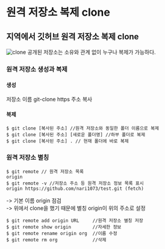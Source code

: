 # 원격 저장소 복제 clone
## 지역에서 깃허브 원격 저장소 복제 clone
![clone](https://s3.ap-south-1.amazonaws.com/s3.studytonight.com/tutorials/uploads/pictures/1623155541-103268.png)
공개된 저장소는 소유와 관계 없이 누구나 복제가 가능하다.
### 원격 저장소 생성과 복제
#### 생성
저장소 이름 git-clone
https 주소 복사
#### 복제
```
$ git clone [복사된 주소] //원격 저장소와 동일한 폴더 이름으로 복제
$ git clone [복사된 주소] [새로운 폴더명] //하부 폴더로 복제
$ git clone [복사된 주소] . // 현재 폴더에 바로 복제
```
### 원격 저장소 별칭
```
$ git remote // 원격 저장소 목록
origin
$ git remote -v //저장소 주소 등 원격 저장소 정보 목록 표시
origin https://github.com/nari1073/test.git (fetch)
```
-> 기본 이름 origin 점검<br>
-> 위에서 clone을 했기 때문에 별칭 origin이 위의 주소로 설정
```
$ git remote add origin URL     //원격 저장소 별칭 저장
$ git remote show origin        //자세한 정보
$ git remote rename origin org  //이름 수정
$ git remote rm org             //삭제
```

